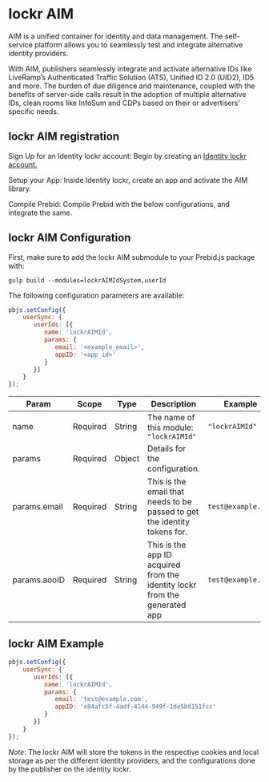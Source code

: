 # lockr AIM

AIM is a unified container for identity and data management. The self-service platform allows you to seamlessly test and integrate alternative identity providers.

With AIM, publishers seamlessly integrate and activate alternative IDs like LiveRamp’s Authenticated Traffic Solution (ATS), Unified ID 2.0 (UID2), ID5 and more. The burden of due diligence and maintenance, coupled with the benefits of server-side calls result in the adoption of multiple alternative IDs, clean rooms like InfoSum and CDPs based on their or advertisers’ specific needs.

## lockr AIM registration

Sign Up for an Identity lockr account: Begin by creating an <a href = "https://sso.loc.kr/console/signup" target = "_blank">Identity lockr account.</a>

Setup your App: Inside Identity lockr, create an app and activate the AIM library.

Compile Prebid: Compile Prebid with the below configurations, and integrate the same.

## lockr AIM Configuration

First, make sure to add the lockr AIM submodule to your Prebid.js package with:

```
gulp build --modules=lockrAIMIdSystem,userId
```

The following configuration parameters are available:

```javascript
pbjs.setConfig({
    userSync: {
       userIds: [{
          name: 'lockrAIMId',
          params: {
             email: '<example_email>',
             appID: '<app_id>'
          }
       }]
    }
});
```

| Param | Scope | Type | Description                                                                                                                                                                                                                                                                    | Example |
| --- | --- | --- | --- | --- |
| name | Required | String | The name of this module: `"lockrAIMId"`                                                                                                                                                                                                                                             | `"lockrAIMId"` |
| params | Required | Object | Details for the configuration.                                                                                                                                                                                                                                                        | |
| params.email | Required | String | This is the email that needs to be passed to get the identity tokens for.                                                                                                                                                                                                             | `test@example.com` |
| params.aooID | Required | String | This is the app ID acquired from the identity lockr from the generated app                                                                                                                                                                                                            | `test@example.com` |


## lockr AIM Example

```javascript
pbjs.setConfig({
    userSync: {
       userIds: [{
          name: 'lockrAIMId',
          params: {
             email: 'test@example.com',
             appID: 'e84afc5f-4adf-4144-949f-1de5bd151fcc'
          }
       }]
    }
});
```

*Note*: The lockr AIM will store the tokens in the respective cookies and local storage as per the different identity providers, and the configurations done by the publisher on the identity lockr.